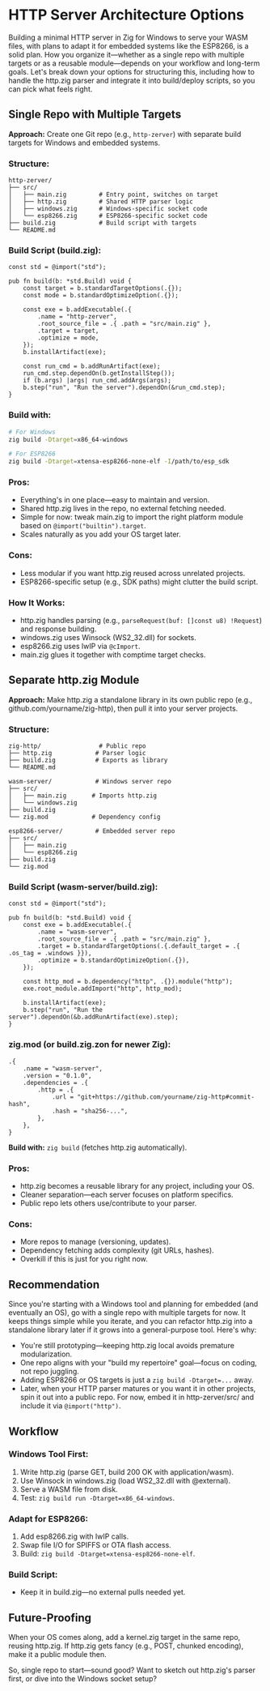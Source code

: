 # HTTP Server Architecture Options

Building a minimal HTTP server in Zig for Windows to serve your WASM files, with plans to adapt it for embedded systems like the ESP8266, is a solid plan. How you organize it—whether as a single repo with multiple targets or as a reusable module—depends on your workflow and long-term goals. Let's break down your options for structuring this, including how to handle the http.zig parser and integrate it into build/deploy scripts, so you can pick what feels right.

## Single Repo with Multiple Targets

**Approach:** Create one Git repo (e.g., `http-zerver`) with separate build targets for Windows and embedded systems.

### Structure:
```
http-zerver/
├── src/
│   ├── main.zig         # Entry point, switches on target
│   ├── http.zig         # Shared HTTP parser logic
│   ├── windows.zig      # Windows-specific socket code
│   └── esp8266.zig      # ESP8266-specific socket code
├── build.zig            # Build script with targets
└── README.md
```

### Build Script (build.zig):
```zig
const std = @import("std");

pub fn build(b: *std.Build) void {
    const target = b.standardTargetOptions(.{});
    const mode = b.standardOptimizeOption(.{});

    const exe = b.addExecutable(.{
        .name = "http-zerver",
        .root_source_file = .{ .path = "src/main.zig" },
        .target = target,
        .optimize = mode,
    });
    b.installArtifact(exe);

    const run_cmd = b.addRunArtifact(exe);
    run_cmd.step.dependOn(b.getInstallStep());
    if (b.args) |args| run_cmd.addArgs(args);
    b.step("run", "Run the server").dependOn(&run_cmd.step);
}
```

### Build with:
```bash
# For Windows
zig build -Dtarget=x86_64-windows

# For ESP8266
zig build -Dtarget=xtensa-esp8266-none-elf -I/path/to/esp_sdk
```

### Pros:
- Everything's in one place—easy to maintain and version.
- Shared http.zig lives in the repo, no external fetching needed.
- Simple for now: tweak main.zig to import the right platform module based on `@import("builtin").target`.
- Scales naturally as you add your OS target later.

### Cons:
- Less modular if you want http.zig reused across unrelated projects.
- ESP8266-specific setup (e.g., SDK paths) might clutter the build script.

### How It Works:
- http.zig handles parsing (e.g., `parseRequest(buf: []const u8) !Request`) and response building.
- windows.zig uses Winsock (WS2_32.dll) for sockets.
- esp8266.zig uses lwIP via `@cImport`.
- main.zig glues it together with comptime target checks.

## Separate http.zig Module

**Approach:** Make http.zig a standalone library in its own public repo (e.g., github.com/yourname/zig-http), then pull it into your server projects.

### Structure:
```
zig-http/                # Public repo
├── http.zig            # Parser logic
├── build.zig           # Exports as library
└── README.md

wasm-server/            # Windows server repo
├── src/
│   ├── main.zig       # Imports http.zig
│   └── windows.zig
├── build.zig
└── zig.mod            # Dependency config

esp8266-server/         # Embedded server repo
├── src/
│   ├── main.zig
│   └── esp8266.zig
├── build.zig
└── zig.mod
```

### Build Script (wasm-server/build.zig):
```zig
const std = @import("std");

pub fn build(b: *std.Build) void {
    const exe = b.addExecutable(.{
        .name = "wasm-server",
        .root_source_file = .{ .path = "src/main.zig" },
        .target = b.standardTargetOptions(.{.default_target = .{ .os_tag = .windows }}),
        .optimize = b.standardOptimizeOption(.{}),
    });

    const http_mod = b.dependency("http", .{}).module("http");
    exe.root_module.addImport("http", http_mod);

    b.installArtifact(exe);
    b.step("run", "Run the server").dependOn(&b.addRunArtifact(exe).step);
}
```

### zig.mod (or build.zig.zon for newer Zig):
```zig
.{
    .name = "wasm-server",
    .version = "0.1.0",
    .dependencies = .{
        .http = .{
            .url = "git+https://github.com/yourname/zig-http#commit-hash",
            .hash = "sha256-...",
        },
    },
}
```

**Build with:** `zig build` (fetches http.zig automatically).

### Pros:
- http.zig becomes a reusable library for any project, including your OS.
- Cleaner separation—each server focuses on platform specifics.
- Public repo lets others use/contribute to your parser.

### Cons:
- More repos to manage (versioning, updates).
- Dependency fetching adds complexity (git URLs, hashes).
- Overkill if this is just for you right now.

## Recommendation

Since you're starting with a Windows tool and planning for embedded (and eventually an OS), go with a single repo with multiple targets for now. It keeps things simple while you iterate, and you can refactor http.zig into a standalone library later if it grows into a general-purpose tool. Here's why:

- You're still prototyping—keeping http.zig local avoids premature modularization.
- One repo aligns with your "build my repertoire" goal—focus on coding, not repo juggling.
- Adding ESP8266 or OS targets is just a `zig build -Dtarget=...` away.
- Later, when your HTTP parser matures or you want it in other projects, spin it out into a public repo. For now, embed it in http-zerver/src/ and include it via `@import("http")`.

## Workflow

### Windows Tool First:
1. Write http.zig (parse GET, build 200 OK with application/wasm).
2. Use Winsock in windows.zig (load WS2_32.dll with @external).
3. Serve a WASM file from disk.
4. Test: `zig build run -Dtarget=x86_64-windows`.

### Adapt for ESP8266:
1. Add esp8266.zig with lwIP calls.
2. Swap file I/O for SPIFFS or OTA flash access.
3. Build: `zig build -Dtarget=xtensa-esp8266-none-elf`.

### Build Script:
- Keep it in build.zig—no external pulls needed yet.

## Future-Proofing

When your OS comes along, add a kernel.zig target in the same repo, reusing http.zig. If http.zig gets fancy (e.g., POST, chunked encoding), make it a public module then.

So, single repo to start—sound good? Want to sketch out http.zig's parser first, or dive into the Windows socket setup?